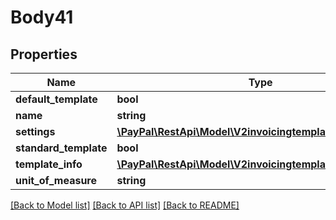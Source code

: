 # Body41

## Properties
Name | Type | Description | Notes
------------ | ------------- | ------------- | -------------
**default_template** | **bool** |  | [optional] 
**name** | **string** |  | [optional] 
**settings** | [**\PayPal\RestApi\Model\V2invoicingtemplatesSettings**](V2invoicingtemplatesSettings.md) |  | [optional] 
**standard_template** | **bool** |  | [optional] 
**template_info** | [**\PayPal\RestApi\Model\V2invoicingtemplatesTemplateInfo**](V2invoicingtemplatesTemplateInfo.md) |  | [optional] 
**unit_of_measure** | **string** |  | [optional] 

[[Back to Model list]](../README.md#documentation-for-models) [[Back to API list]](../README.md#documentation-for-api-endpoints) [[Back to README]](../README.md)


